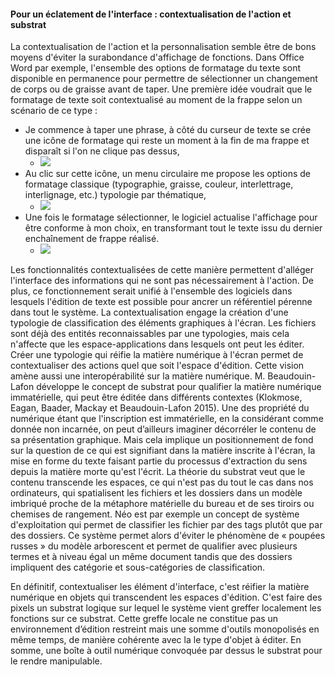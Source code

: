 #### Pour un éclatement de l'interface : contextualisation de l'action et substrat

La contextualisation de l'action et la personnalisation semble être de bons moyens d'éviter la surabondance d'affichage de fonctions. Dans Office Word par exemple, l'ensemble des options de formatage du texte sont disponible en permanence pour permettre de sélectionner un changement de corps ou de graisse avant de taper. Une première idée voudrait que le formatage de texte soit contextualisé au moment de la frappe selon un scénario de ce type :

+ Je commence à taper une phrase, à côté du curseur de texte se crée une icône de formatage qui reste un moment à la fin de ma frappe et disparaît si l'on ne clique pas dessus,
	+ ![](./assets/img/context_1.png) 
+ Au clic sur cette icône, un menu circulaire me propose les options de formatage classique (typographie, graisse, couleur, interlettrage, interlignage, etc.) typologie par thématique,
 	+ ![](./assets/img/context_2.png) 
+ Une fois le formatage sélectionner, le logiciel actualise l'affichage pour être conforme à mon choix, en transformant tout le texte issu du dernier enchaînement de frappe réalisé.
	+ ![](./assets/img/context_3.png) 

Les fonctionnalités contextualisées de cette manière permettent d'alléger l'interface des informations qui ne sont pas nécessairement à l'action. De plus, ce fonctionnement serait unifié à l'ensemble des logiciels dans lesquels l'édition de texte est possible pour ancrer un référentiel pérenne dans tout le système. La contextualisation engage la création d'une typologie de classification des éléments graphiques à l'écran. Les fichiers sont déjà des entités reconnaissables par une typologies, mais cela n'affecte que les espace-applications dans lesquels ont peut les éditer. Créer une typologie qui réifie la matière numérique à l'écran permet de contextualiser des actions quel que soit l'espace d'édition. Cette vision amène aussi une interopérabilité sur la matière numérique. M. Beaudouin-Lafon développe le concept de substrat pour qualifier la matière numérique immatérielle, qui peut être éditée dans différents contextes (Klokmose, Eagan, Baader, Mackay et Beaudouin-Lafon 2015). Une des propriété du numérique étant que l'inscription est immatérielle, en la considérant comme donnée non incarnée, on peut d’ailleurs imaginer décorréler le contenu de sa présentation graphique. Mais cela implique un positionnement de fond sur la question de ce qui est signifiant dans la matière inscrite à l'écran, la mise en forme du texte faisant partie du processus d'extraction du sens depuis la matière morte qu'est l'écrit. La théorie du substrat veut que le contenu transcende les espaces, ce qui n'est pas du tout le cas dans nos ordinateurs, qui spatialisent les fichiers et les dossiers dans un modèle imbriqué proche de la métaphore matérielle du bureau et de ses tiroirs ou chemises de rangement. Néo est par exemple un concept de système d'exploitation qui permet de classifier les fichier par des tags plutôt que par des dossiers. Ce système permet alors d'éviter le phénomène de « poupées russes » du modèle arborescent et permet de qualifier avec plusieurs termes et à niveau égal un même document tandis que des dossiers impliquent des catégorie et sous-catégories de classification.

En définitif, contextualiser les élément d'interface, c'est réifier la matière numérique en objets qui transcendent les espaces d'édition. C'est faire des pixels un substrat logique sur lequel le système vient greffer localement les fonctions sur ce substrat. Cette greffe locale ne constitue pas un environnement d’édition restreint mais une somme d'outils monopolisés en même temps, de manière cohérente avec la le type d'objet à éditer. En somme, une boîte à outil numérique convoquée par dessus le substrat pour le rendre manipulable.
    
<!--
liien seuil et bdd
TODO: La grammatisation c'est la reconnaissance des affordance computées
TODO: Aurore: facilité à changer d'environnement
-->